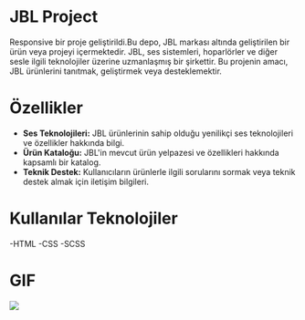 # JBL Project
Responsive bir proje geliştirildi.Bu depo, JBL markası altında geliştirilen bir ürün veya projeyi içermektedir. JBL, ses sistemleri, hoparlörler ve diğer sesle ilgili teknolojiler üzerine uzmanlaşmış bir şirkettir. Bu projenin amacı, JBL ürünlerini tanıtmak, geliştirmek veya desteklemektir.

# Özellikler 
- **Ses Teknolojileri:** JBL ürünlerinin sahip olduğu yenilikçi ses teknolojileri ve özellikler hakkında bilgi.
- **Ürün Kataloğu:** JBL'in mevcut ürün yelpazesi ve özellikleri hakkında kapsamlı bir katalog.
- **Teknik Destek:** Kullanıcıların ürünlerle ilgili sorularını sormak veya teknik destek almak için iletişim bilgileri.


# Kullanılar Teknolojiler
-HTML
-CSS
-SCSS

# GIF
![](images/jblgif.gif)




